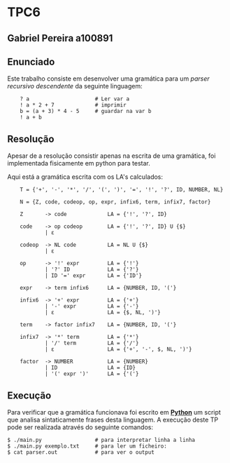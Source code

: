 # TPC6
## Gabriel Pereira a100891

## Enunciado

Este trabalho consiste em desenvolver uma gramática para um *parser recursivo descendente* da seguinte linguagem:

        ? a                     # Ler var a
        ! a * 2 + 7             # imprimir
        b = (a + 3) * 4 - 5     # guardar na var b
        ! a + b
        
## Resolução

Apesar de a resolução consistir apenas na escrita de uma gramática, foi implementada fisicamente em python para testar.

Aqui está a gramática escrita com os LA's calculados:

        T = {'+', '-', '*', '/', '(', ')', '=', '!', '?', ID, NUMBER, NL}

        N = {Z, code, codeop, op, expr, infix6, term, infix7, factor}

        Z       -> code             LA = {'!', '?', ID}

        code    -> op codeop        LA = {'!', '?', ID} U {$}
                | ε

        codeop  -> NL code          LA = NL U {$}
                | ε
        
        op      -> '!' expr         LA = {'!'}
                | '?' ID            LA = {'?'}
                | ID '=' expr       LA = {'ID'}

        expr    -> term infix6      LA = {NUMBER, ID, '('}
        
        infix6  -> '+' expr         LA = {'+'}
                | '-' expr          LA = {'-'}
                | ε                 LA = {$, NL, ')'}

        term    -> factor infix7    LA = {NUMBER, ID, '('}
        
        infix7  -> '*' term         LA = {'*'}
                | '/' term          LA = {'/'}
                | ε                 LA = {'+', '-', $, NL, ')'}
        
        factor  -> NUMBER           LA = {NUMBER}
                | ID                LA = {ID}
                | '(' expr ')'      LA = {'('}

## Execução

Para verificar que a gramática funcionava foi escrito em **[Python](https://www.python.org/)** um script que analisa sintaticamente frases desta linguagem. A execução deste TP pode ser realizada através do seguinte comandos:
    
    $ ./main.py                 # para interpretar linha a linha
    $ ./main.py exemplo.txt     # para ler um ficheiro:
    $ cat parser.out            # para ver o output
